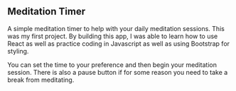 ## Meditation Timer

A simple meditation timer to help with your daily meditation sessions. This was my first project. By building this app, I was able to learn how to use React as well as practice coding in Javascript as well as using Bootstrap for styling.

You can set the time to your preference and then begin your meditation session. There is also a pause button if for some reason you need to take a break from meditating. 
